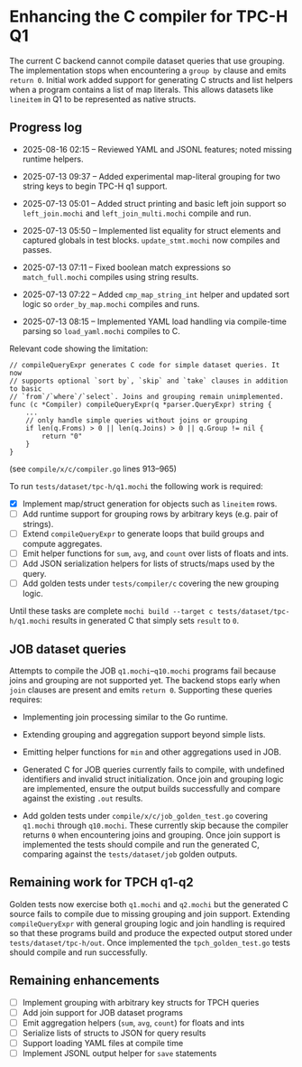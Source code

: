 # Enhancing the C compiler for TPC-H Q1

The current C backend cannot compile dataset queries that use grouping. The implementation stops when encountering a `group by` clause and emits `return 0`.
Initial work added support for generating C structs and list helpers when a program contains a list of map literals. This allows datasets like `lineitem` in Q1 to be represented as native structs.

## Progress log

- 2025-08-16 02:15 – Reviewed YAML and JSONL features; noted missing runtime helpers.
- 2025-07-13 09:37 – Added experimental map-literal grouping for two string keys to begin TPC-H q1 support.

- 2025-07-13 05:01 – Added struct printing and basic left join support so `left_join.mochi` and `left_join_multi.mochi` compile and run.
- 2025-07-13 05:50 – Implemented list equality for struct elements and captured globals in test blocks. `update_stmt.mochi` now compiles and passes.
- 2025-07-13 07:11 – Fixed boolean match expressions so `match_full.mochi` compiles using string results.
- 2025-07-13 07:22 – Added `cmp_map_string_int` helper and updated sort logic so `order_by_map.mochi` compiles and runs.
- 2025-07-13 08:15 – Implemented YAML load handling via compile-time parsing so `load_yaml.mochi` compiles to C.

Relevant code showing the limitation:

```
// compileQueryExpr generates C code for simple dataset queries. It now
// supports optional `sort by`, `skip` and `take` clauses in addition to basic
// `from`/`where`/`select`. Joins and grouping remain unimplemented.
func (c *Compiler) compileQueryExpr(q *parser.QueryExpr) string {
    ...
    // only handle simple queries without joins or grouping
    if len(q.Froms) > 0 || len(q.Joins) > 0 || q.Group != nil {
        return "0"
    }
}
```
(see `compile/x/c/compiler.go` lines 913–965)

To run `tests/dataset/tpc-h/q1.mochi` the following work is required:

- [x] Implement map/struct generation for objects such as `lineitem` rows.
- [ ] Add runtime support for grouping rows by arbitrary keys (e.g. pair of strings).
- [ ] Extend `compileQueryExpr` to generate loops that build groups and compute aggregates.
- [ ] Emit helper functions for `sum`, `avg`, and `count` over lists of floats and ints.
- [ ] Add JSON serialization helpers for lists of structs/maps used by the query.
- [ ] Add golden tests under `tests/compiler/c` covering the new grouping logic.

Until these tasks are complete `mochi build --target c tests/dataset/tpc-h/q1.mochi` results in generated C that simply sets `result` to `0`.

## JOB dataset queries

Attempts to compile the JOB `q1.mochi`–`q10.mochi` programs fail because joins
and grouping are not supported yet. The backend stops early when `join` clauses
are present and emits `return 0`. Supporting these queries requires:

- Implementing join processing similar to the Go runtime.
- Extending grouping and aggregation support beyond simple lists.
- Emitting helper functions for `min` and other aggregations used in JOB.

- Generated C for JOB queries currently fails to compile, with undefined identifiers
  and invalid struct initialization. Once join and grouping logic are implemented,
  ensure the output builds successfully and compare against the existing `.out`
  results.

- Add golden tests under `compile/x/c/job_golden_test.go` covering `q1.mochi`
  through `q10.mochi`. These currently skip because the compiler returns `0`
  when encountering joins and grouping. Once join support is implemented the
  tests should compile and run the generated C, comparing against the
  `tests/dataset/job` golden outputs.

## Remaining work for TPCH q1-q2

Golden tests now exercise both `q1.mochi` and `q2.mochi` but the generated C
source fails to compile due to missing grouping and join support. Extending
`compileQueryExpr` with general grouping logic and join handling is required so
that these programs build and produce the expected output stored under
`tests/dataset/tpc-h/out`. Once implemented the `tpch_golden_test.go` tests
should compile and run successfully.

## Remaining enhancements

- [ ] Implement grouping with arbitrary key structs for TPCH queries
- [ ] Add join support for JOB dataset programs
- [ ] Emit aggregation helpers (`sum`, `avg`, `count`) for floats and ints
- [ ] Serialize lists of structs to JSON for query results
- [ ] Support loading YAML files at compile time
- [ ] Implement JSONL output helper for `save` statements
